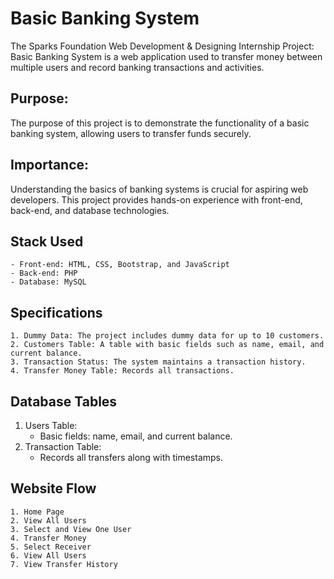 # Basic Banking System
The Sparks Foundation Web Development & Designing Internship Project: Basic Banking System is a web application used to transfer money between multiple users and record banking transactions and activities.
## Purpose: 
The purpose of this project is to demonstrate the functionality of a basic banking system, allowing users to transfer funds securely.
## Importance: 
Understanding the basics of banking systems is crucial for aspiring web developers. This project provides hands-on experience with front-end, back-end, and database technologies.
## Stack Used
    - Front-end: HTML, CSS, Bootstrap, and JavaScript
    - Back-end: PHP
    - Database: MySQL
## Specifications
    1. Dummy Data: The project includes dummy data for up to 10 customers.
    2. Customers Table: A table with basic fields such as name, email, and current balance.
    3. Transaction Status: The system maintains a transaction history.
    4. Transfer Money Table: Records all transactions.
## Database Tables
1.	Users Table:
    - Basic fields: name, email, and current balance.
2.	Transaction Table:
    - Records all transfers along with timestamps.
## Website Flow
    1. Home Page
    2. View All Users
    3. Select and View One User
    4. Transfer Money
    5. Select Receiver
    6. View All Users
    7. View Transfer History
